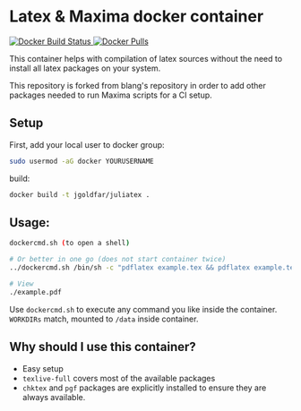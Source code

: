 Latex & Maxima docker container
=====

[![Docker Build Status](https://img.shields.io/docker/build/jgoldfar/maxima-docker.svg) ![Docker Pulls](https://img.shields.io/docker/pulls/jgoldfar/maxima-docker.svg)](https://hub.docker.com/r/jgoldfar/latex-docker/)

This container helps with compilation of latex sources without the need to install all latex packages on your system.

This repository is forked from blang's repository in order to add other packages needed to run Maxima scripts for a CI setup.

Setup
-----
First, add your local user to docker group:
```bash
sudo usermod -aG docker YOURUSERNAME
```

build:
```bash
docker build -t jgoldfar/juliatex .

```

Usage:
-----

```bash
dockercmd.sh (to open a shell)

# Or better in one go (does not start container twice)
../dockercmd.sh /bin/sh -c "pdflatex example.tex && pdflatex example.tex"

# View
./example.pdf
```
Use `dockercmd.sh` to execute any command you like inside the container. `WORKDIRs` match, mounted to `/data` inside container.

Why should I use this container?
-----

- Easy setup
- `texlive-full` covers most of the available packages
- `chktex` and `pgf` packages are explicitly installed to ensure they are always available.
